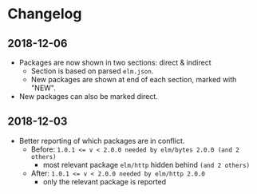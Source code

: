 # Changelog

## 2018-12-06
- Packages are now shown in two sections: direct & indirect
  - Section is based on parsed `elm.json`.
  - New packages are shown at end of each section, marked with "NEW".
- New packages can also be marked direct.

## 2018-12-03
- Better reporting of which packages are in conflict.
  - Before: `1.0.1 <= v < 2.0.0 needed by elm/bytes 2.0.0 (and 2 others)`
    - most relevant package `elm/http` hidden behind `(and 2 others)`
  - After: `1.0.1 <= v < 2.0.0 needed by elm/http 2.0.0`
    - only the relevant package is reported
